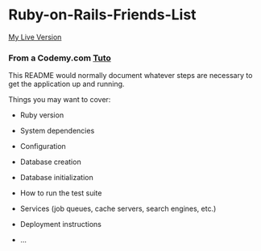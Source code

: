 # Ruby-on-Rails-Friends-List

[My Live Version](https://ruby-on-rails-friends-list.herokuapp.com/)

### From a Codemy.com [Tuto](https://youtu.be/fmyvWz5TUWg)

This README would normally document whatever steps are necessary to get the
application up and running.

Things you may want to cover:

* Ruby version

* System dependencies

* Configuration

* Database creation

* Database initialization

* How to run the test suite

* Services (job queues, cache servers, search engines, etc.)

* Deployment instructions

* ...
